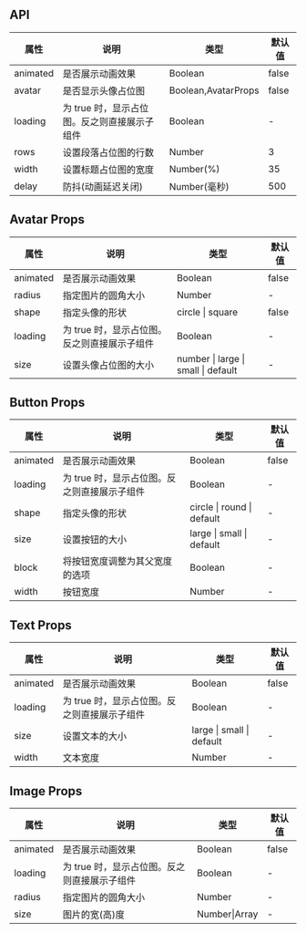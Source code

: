 ## API
| 属性     | 说明                                         | 类型                | 默认值 |
| -------- | -------------------------------------------- | ------------------- | ------ |
| animated | 是否展示动画效果                             | Boolean             | false  |
| avatar   | 是否显示头像占位图                           | Boolean,AvatarProps | false  |
| loading  | 为 true 时，显示占位图。反之则直接展示子组件 | Boolean             | -      |
| rows     | 设置段落占位图的行数                         | Number              | 3      |
| width    | 设置标题占位图的宽度                         | Number(%)           | 35     |
| delay    | 防抖(动画延迟关闭)                           | Number(毫秒)        | 500    |

## Avatar Props
| 属性     | 说明                                         | 类型                                | 默认值 |
| -------- | -------------------------------------------- | ----------------------------------- | ------ |
| animated | 是否展示动画效果                             | Boolean                             | false  |
| radius   | 指定图片的圆角大小                           | Number                              | -      |
| shape    | 指定头像的形状                               | circle \| square                    | false  |
| loading  | 为 true 时，显示占位图。反之则直接展示子组件 | Boolean                             | -      |
| size     | 设置头像占位图的大小                         | number \| large \| small \| default | -      |

## Button Props
| 属性     | 说明                                         | 类型                       | 默认值 |
| -------- | -------------------------------------------- | -------------------------- | ------ |
| animated | 是否展示动画效果                             | Boolean                    | false  |
| loading  | 为 true 时，显示占位图。反之则直接展示子组件 | Boolean                    | -      |
| shape    | 指定头像的形状                               | circle \| round \| default | -      |
| size     | 设置按钮的大小                               | large \| small \| default  | -      |
| block    | 将按钮宽度调整为其父宽度的选项               | Boolean                    | -      |
| width    | 按钮宽度                                     | Number                     | -      |

## Text Props
| 属性     | 说明                                         | 类型                      | 默认值 |
| -------- | -------------------------------------------- | ------------------------- | ------ |
| animated | 是否展示动画效果                             | Boolean                   | false  |
| loading  | 为 true 时，显示占位图。反之则直接展示子组件 | Boolean                   | -      |
| size     | 设置文本的大小                               | large \| small \| default | -      |
| width    | 文本宽度                                     | Number                    | -      |

## Image Props
| 属性     | 说明                                         | 类型          | 默认值 |
| -------- | -------------------------------------------- | ------------- | ------ |
| animated | 是否展示动画效果                             | Boolean       | false  |
| loading  | 为 true 时，显示占位图。反之则直接展示子组件 | Boolean       | -      |
| radius   | 指定图片的圆角大小                           | Number        | -      |
| size     | 图片的宽(高)度                               | Number\|Array | -      |

